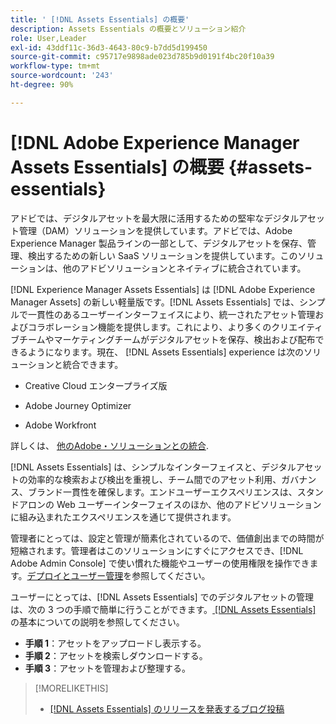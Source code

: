 ```yaml
---
title: ' [!DNL Assets Essentials] の概要'
description: Assets Essentials の概要とソリューション紹介
role: User,Leader
exl-id: 43ddf11c-36d3-4643-80c9-b7dd5d199450
source-git-commit: c95717e9898ade023d785b9d0191f4bc20f10a39
workflow-type: tm+mt
source-wordcount: '243'
ht-degree: 90%

---
```


# [!DNL Adobe Experience Manager Assets Essentials] の概要 {#assets-essentials}

<!-- TBD: Update this banner to remove Beta label. 
![Banner image for beta docs](assets/do-not-localize/banner-image-beta-docs.png)
-->

アドビでは、デジタルアセットを最大限に活用するための堅牢なデジタルアセット管理（DAM）ソリューションを提供しています。アドビでは、Adobe Experience Manager 製品ラインの一部として、デジタルアセットを保存、管理、検出するための新しい SaaS ソリューションを提供しています。このソリューションは、他のアドビソリューションとネイティブに統合されています。

[!DNL Experience Manager Assets Essentials] は [!DNL Adobe Experience Manager Assets] の新しい軽量版です。[!DNL Assets Essentials] では、シンプルで一貫性のあるユーザーインターフェイスにより、統一されたアセット管理およびコラボレーション機能を提供します。これにより、より多くのクリエイティブチームやマーケティングチームがデジタルアセットを保存、検出および配布できるようになります。現在、 [!DNL Assets Essentials] experience は次のソリューションと統合できます。

* Creative Cloud エンタープライズ版

* Adobe Journey Optimizer

* Adobe Workfront

詳しくは、 [他のAdobe・ソリューションとの統合](integration.md).

[!DNL Assets Essentials] は、シンプルなインターフェイスと、デジタルアセットの効率的な検索および検出を重視し、チーム間でのアセット利用、ガバナンス、ブランド一貫性を確保します。エンドユーザーエクスペリエンスは、スタンドアロンの Web ユーザーインターフェイスのほか、他のアドビソリューションに組み込まれたエクスペリエンスを通じて提供されます。

管理者にとっては、設定と管理が簡素化されているので、価値創出までの時間が短縮されます。管理者はこのソリューションにすぐにアクセスでき、[!DNL Adobe Admin Console] で使い慣れた機能やユーザーの使用権限を操作できます。[デプロイとユーザー管理](/help/deploy-administer.md)を参照してください。

ユーザーにとっては、[!DNL Assets Essentials] でのデジタルアセットの管理は、次の 3 つの手順で簡単に行うことができます。[ [!DNL Assets Essentials]](/help/get-started.md) の基本についての説明を参照してください。

* **手順 1**：アセットをアップロードし表示する。
* **手順 2**：アセットを検索しダウンロードする。
* **手順 3**：アセットを管理および整理する。

>[!MORELIKETHIS]
>
>* [[!DNL Assets Essentials]  のリリースを発表するブログ投稿](https://blog.adobe.com/en/publish/2021/04/27/introducing-adobe-experience-manager-assets-essentials-to-simplify-collaboration-across-teams.html)

